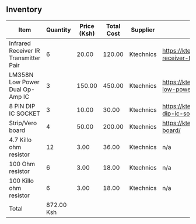 ## Inventory

| Item          | Quantity      | Price (Ksh) | Total Cost | Supplier | Link |
| ------------- |---------------| ------|------------|----------|------|
| Infrared Receiver IR Transmitter Pair | 6 | 20.00 | 120.00 | Ktechnics  | https://ktechnics.com/shop/infrared-receiver-transmitter-pair/ |
| LM358N Low Power Dual Op-Amp IC | 3 | 150.00 | 450.00 | Ktechnics  | https://ktechnics.com/shop/lm358n-low-power-dual-op-amp-ic/ |
| 8 PIN DIP IC SOCKET | 3 | 10.00 | 30.00 | Ktechnics  | https://ktechnics.com/shop/8-pin-dip-ic-socket/ |
| Strip/Vero board | 4 | 50.00 | 200.00 | Ktechnics  | https://ktechnics.com/shop/stripvero-board/ |
| 4.7 Killo ohm resistor | 12 | 3.00 | 36.00 | Ktechnics  | n/a |
| 100 Ohm resistor | 6 | 3.00 | 18.00 | Ktechnics  | n/a |
| 100 Killo ohm resistor | 6 | 3.00 | 18.00 | Ktechnics  | n/a |
| Total | 872.00 Ksh |


